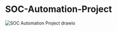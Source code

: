 # SOC-Automation-Project
![SOC Automation Project drawio](https://github.com/user-attachments/assets/2bfd8792-fc0f-4b93-847a-d7058d9ab1c0)
